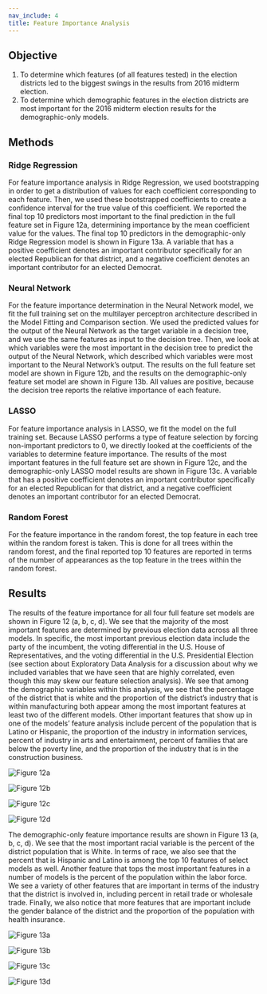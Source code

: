 ```yaml
---
nav_include: 4
title: Feature Importance Analysis
---
```

 
## Objective
 
1)	To determine which features (of all features tested) in the election districts led to the biggest swings in the results from 2016 midterm election.
2)	To determine which demographic features in the election districts are most important for the 2016 midterm election results for the demographic-only models.
 
## Methods
 
### Ridge Regression
 
For feature importance analysis in Ridge Regression, we used bootstrapping in order to get a distribution of values for each coefficient corresponding to each feature. Then, we used these bootstrapped coefficients to create a confidence interval for the true value of this coefficient. We reported the final top 10 predictors most important to the final prediction in the full feature set in Figure 12a, determining importance by the mean coefficient value for the values. The final top 10 predictors in the demographic-only Ridge Regression model is shown in Figure 13a. A variable that has a positive coefficient denotes an important contributor specifically for an elected Republican for that district, and a negative coefficient denotes an important contributor for an elected Democrat.
 
### Neural Network
 
For the feature importance determination in the Neural Network model, we fit the full training set on the multilayer perceptron architecture described in the Model Fitting and Comparison section. We used the predicted values for the output of the Neural Network as the target variable in a decision tree, and we use the same features as input to the decision tree. Then, we look at which variables were the most important in the decision tree to predict the output of the Neural Network, which described which variables were most important to the Neural Network’s output. The results on the full feature set model are shown in Figure 12b, and the results on the demographic-only feature set model are shown in Figure 13b. All values are positive, because the decision tree reports the relative importance of each feature.
 
### LASSO
 
For feature importance analysis in LASSO, we fit the model on the full training set. Because LASSO performs a type of feature selection by forcing non-important predictors to 0, we directly looked at the coefficients of the variables to determine feature importance. The results of the most important features in the full feature set are shown in Figure 12c, and the demographic-only LASSO model results are shown in Figure 13c. A variable that has a positive coefficient denotes an important contributor specifically for an elected Republican for that district, and a negative coefficient denotes an important contributor for an elected Democrat.


### Random Forest

For the feature importance in the random forest, the top feature in each tree within the random forest is taken. This is done for all trees within the random forest, and the final reported top 10 features are reported in terms of the number of appearances as the top feature in the trees within the random forest.
 
## Results
 
The results of the feature importance for all four full feature set models are shown in Figure 12 (a, b, c, d). We see that the majority of the most important features are determined by previous election data across all three models. In specific, the most important previous election data include the party of the incumbent, the voting differential in the U.S. House of Representatives, and the voting differential in the U.S. Presidential Election (see section about Exploratory Data Analysis for a discussion about why we included variables that we have seen that are highly correlated, even though this may skew our feature selection analysis). We see that among the demographic variables within this analysis, we see that the percentage of the district that is white and the proportion of the district’s industry that is within manufacturing both appear among the most important features at least two of the different models. Other important features that show up in one of the models’ feature analysis include percent of the population that is Latino or Hispanic, the proportion of the industry in information services, percent of industry in arts and entertainment, percent of families that are below the poverty line, and the proportion of the industry that is in the construction business.

 ![Figure 12a](figures/12a.png "Figure 12a")
 
 ![Figure 12b](figures/12a.png "Figure 12b")

 ![Figure 12c](figures/12a.png "Figure 12c")
 
 ![Figure 12d](figures/12a.png "Figure 12d")
 
The demographic-only feature importance results are shown in Figure 13 (a, b, c, d). We see that the most important racial variable is the percent of the district population that is White. In terms of race, we also see that the percent that is Hispanic and Latino is among the top 10 features of select models as well. Another feature that tops the most important features in a number of models is the percent of the population within the labor force. We see a variety of other features that are important in terms of the industry that the district is involved in, including percent in retail trade or wholesale trade. Finally, we also notice that more features that are important include the gender balance of the district and the proportion of the population with health insurance.

 ![Figure 13a](figures/13a.png "Figure 13a")
 
 ![Figure 13b](figures/13a.png "Figure 13b")

 ![Figure 13c](figures/13a.png "Figure 13c")
 
 ![Figure 13d](figures/13a.png "Figure 13d")
